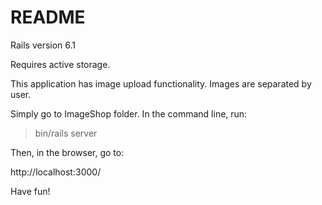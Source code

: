 # README

Rails version 6.1

Requires active storage.

This application has image upload functionality.
Images are separated by user.

Simply go to ImageShop folder.
In the command line, run:
> bin/rails server

Then, in the browser, go to:

http://localhost:3000/

Have fun!
